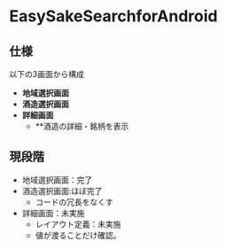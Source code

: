 # EasySakeSearchforAndroid

## 仕様
以下の3画面から構成
* **地域選択画面**
* **酒造選択画面**
* **詳細画面**
  * **酒造の詳細・銘柄を表示

## 現段階
* 地域選択画面：完了
* 酒造選択画面:ほぼ完了
  * コードの冗長をなくす
* 詳細画面：未実施
  * レイアウト定義：未実施
  * 値が渡ることだけ確認。
